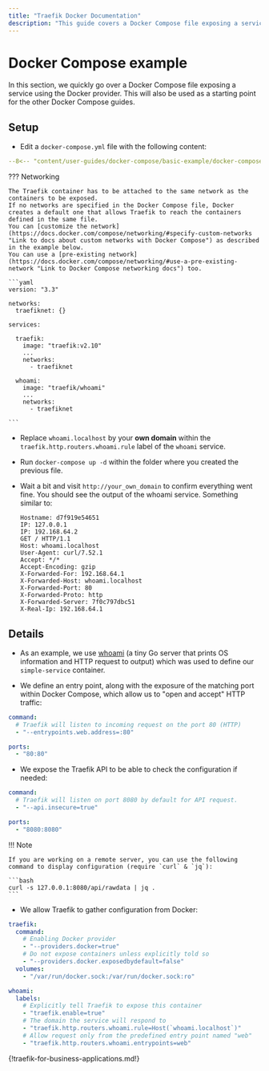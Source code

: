 ```yaml
---
title: "Traefik Docker Documentation"
description: "This guide covers a Docker Compose file exposing a service using the Docker provider in Traefik Proxy. Read the technical documentation."
---
```


# Docker Compose example

In this section, we quickly go over a Docker Compose file exposing a service using the Docker provider.
This will also be used as a starting point for the other Docker Compose guides.

## Setup

- Edit a `docker-compose.yml` file with the following content:

```yaml
--8<-- "content/user-guides/docker-compose/basic-example/docker-compose.yml"
```

??? Networking

    The Traefik container has to be attached to the same network as the containers to be exposed.
    If no networks are specified in the Docker Compose file, Docker creates a default one that allows Traefik to reach the containers defined in the same file.
    You can [customize the network](https://docs.docker.com/compose/networking/#specify-custom-networks "Link to docs about custom networks with Docker Compose") as described in the example below.
    You can use a [pre-existing network](https://docs.docker.com/compose/networking/#use-a-pre-existing-network "Link to Docker Compose networking docs") too.

    ```yaml
    version: "3.3"

    networks:
      traefiknet: {}

    services:

      traefik:
        image: "traefik:v2.10"
        ...
        networks:
          - traefiknet

      whoami:
        image: "traefik/whoami"
        ...
        networks:
          - traefiknet

    ```

- Replace `whoami.localhost` by your **own domain** within the `traefik.http.routers.whoami.rule` label of the `whoami` service.
- Run `docker-compose up -d` within the folder where you created the previous file.
- Wait a bit and visit `http://your_own_domain` to confirm everything went fine.
	You should see the output of the whoami service. Something similar to:

	```text
	Hostname: d7f919e54651
	IP: 127.0.0.1
	IP: 192.168.64.2
	GET / HTTP/1.1
	Host: whoami.localhost
	User-Agent: curl/7.52.1
	Accept: */*
	Accept-Encoding: gzip
	X-Forwarded-For: 192.168.64.1
	X-Forwarded-Host: whoami.localhost
	X-Forwarded-Port: 80
	X-Forwarded-Proto: http
	X-Forwarded-Server: 7f0c797dbc51
	X-Real-Ip: 192.168.64.1
	```

## Details

- As an example, we use [whoami](https://github.com/traefik/whoami "Link to the GitHub repo of whoami") (a tiny Go server that prints OS information and HTTP request to output) which was used to define our `simple-service` container.

- We define an entry point, along with the exposure of the matching port within Docker Compose, which allow us to "open and accept" HTTP traffic:

```yaml
command:
  # Traefik will listen to incoming request on the port 80 (HTTP)
  - "--entrypoints.web.address=:80"

ports:
  - "80:80"
```

- We expose the Traefik API to be able to check the configuration if needed:

```yaml
command:
  # Traefik will listen on port 8080 by default for API request.
  - "--api.insecure=true"

ports:
  - "8080:8080"
```

!!! Note

    If you are working on a remote server, you can use the following command to display configuration (require `curl` & `jq`):

    ```bash
    curl -s 127.0.0.1:8080/api/rawdata | jq .
    ```

- We allow Traefik to gather configuration from Docker:

```yaml
traefik:
  command:
    # Enabling Docker provider
    - "--providers.docker=true"
    # Do not expose containers unless explicitly told so
    - "--providers.docker.exposedbydefault=false"
  volumes:
    - "/var/run/docker.sock:/var/run/docker.sock:ro"

whoami:
  labels:
    # Explicitly tell Traefik to expose this container
    - "traefik.enable=true"
    # The domain the service will respond to
    - "traefik.http.routers.whoami.rule=Host(`whoami.localhost`)"
    # Allow request only from the predefined entry point named "web"
    - "traefik.http.routers.whoami.entrypoints=web"
```

{!traefik-for-business-applications.md!}
